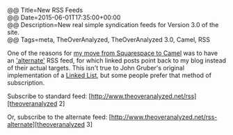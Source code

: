 @@ Title=New RSS Feeds  
@@ Date=2015-06-01T17:35:00+00:00  
@@ Description=New real simple syndication feeds for Version 3.0 of the site.  
@@ Tags=meta, TheOverAnalyzed, TheOverAnalyzed 3.0, Camel, RSS  

One of the reasons for [my move from Squarespace to Camel][theoveranalyzed] was to have an ['alternate'][alt] RSS feed, for which linked posts point back to my blog instead of their actual targets. This isn't true to John Gruber's original implementation of a [Linked List][ll], but some people prefer that method of subscription.

Subscribe to standard feed: [http://www.theoveranalyzed.net/rss][theoveranalyzed 2]

Or, subscribe to the alternate feed: [http://www.theoveranalyzed.net/rss-alternate][theoveranalyzed 3]

[alt]: https://github.com/cliss/camel#design-goals
[ll]: http://daringfireball.net/2004/06/linked_list
[theoveranalyzed]: http://www.theoveranalyzed.net/2015/6/1/theoveranalyzed-30
[theoveranalyzed 2]: http://www.theoveranalyzed.net/rss
[theoveranalyzed 3]: http://www.theoveranalyzed.net/rss-alternate